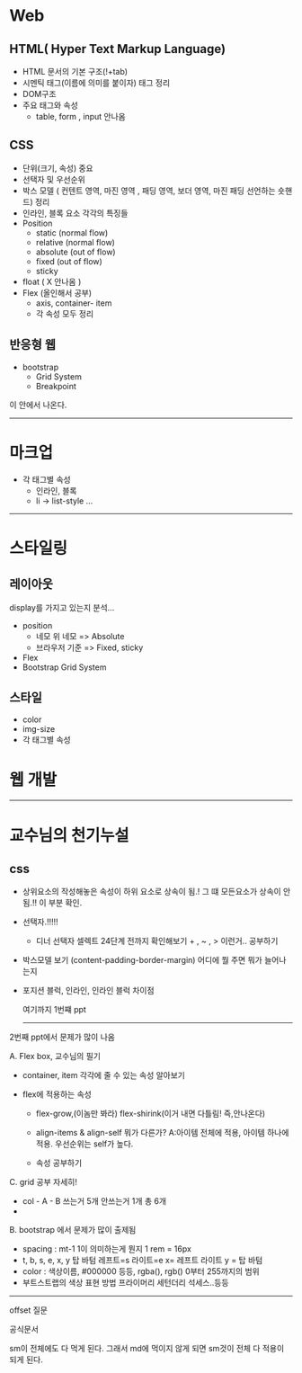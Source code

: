 # Web



## HTML( Hyper Text Markup Language)

- HTML 문서의 기본 구조(!+tab)
- 시멘틱 태그(이름에 의미를 붙이자) 태그 정리
- DOM구조 
- 주요 태그와 속성
    - table, form , input  안나옴

## CSS

- 단위(크기, 속성) 중요
- 선택자 및 우선순위 
- 박스 모델 ( 컨텐트 영역, 마진 영역 , 패딩 영역, 보더 영역, 마진 패딩 선언하는 숏핸드) 정리
- 인라인, 블록 요소 각각의 특징들
- Position 
    - static (normal flow)
    - relative (normal flow)
    - absolute (out of flow)
    - fixed (out of flow)
    - sticky
- float ( X 안나옴 )
- Flex (올인해서 공부)
    - axis, container- item
    - 각 속성 모두 정리

## 반응형 웹

- bootstrap
    - Grid System
    - Breakpoint

이 안에서 나온다.





<hr>

# 마크업

- 각 태그별 속성
    - 인라인, 블록
    - li -> list-style ...

<hr>

# 스타일링

## 레이아웃

display를 가지고 있는지 분석...

- position
    - 네모 위 네모 => Absolute
    - 브라우저 기준 => Fixed, sticky
- Flex
- Bootstrap Grid System

## 스타일

- color
- img-size
- 각 태그별 속성

# 웹 개발



<hr>

# 교수님의 천기누설

## css

- 상위요소의 작성해놓은 속성이 하위 요소로 상속이 됨.! 그 떄 모든요소가 상속이 안됨.!! 이 부분 확인. 
- 선택자.!!!!!
    - 디너 선택자 셀렉트 24단계 전까지 확인해보기 + , ~ , > 이런거.. 공부하기

- 박스모델 보기 (content-padding-border-margin) 어디에 뭘 주면 뭐가 늘어나는지 



- 포지션 블럭, 인라인, 인라인 블럭 차이점 

    여기까지 1번쨰 ppt

    <hr>
2번째 ppt에서 문제가 많이 나옴

A. Flex box, 교수님의 필기

- container, item 각각에 줄 수 있는 속성 알아보기

- flex에 적용하는 속성 

    - flex-grow,(이놈만 봐라) flex-shirink(이거 내면 다틀림! 즉,안나온다) 

    - align-items & align-self 뭐가 다른가? A:아이템 전체에 적용, 아이템 하나에 적용. 우선순위는 self가 높다.

    - 속성 공부하기 

         

C. grid 공부 자세히!

- col - A  - B  쓰는거 5개 안쓰는거 1개 총 6개
- 



B. bootstrap 에서 문제가 많이 출제됨

- spacing : mt-1 1이 의미하는게 뭔지 1 rem = 16px
- t, b, s, e, x, y 탑 바텀 레프트=s 라이트=e x= 레프트 라이트 y = 탑 바텀
- color : 색상이름, #000000 등등, rgba(), rgb() 0부터 255까지의 범위
- 부트스트랩의 색상 표현 방법 프라이머리 세턴더리 석세스..등등

<hr>

offset 질문 

공식문서 

sm이 전체에도 다 먹게 된다. 그래서 md에 먹이지 않게 되면 sm것이 전체 다 적용이 되게 된다. 



